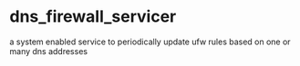 # dns_firewall_servicer
a system enabled service to periodically update ufw rules based on one or many dns addresses
